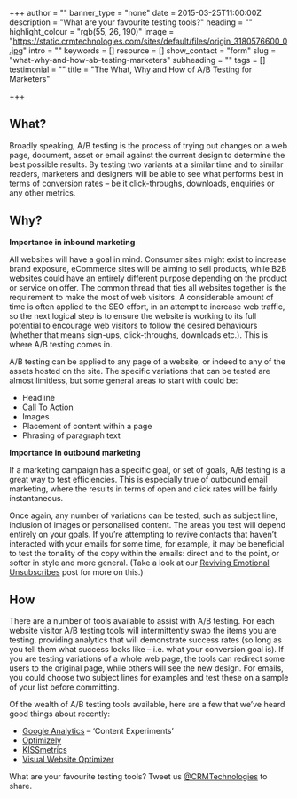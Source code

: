 +++
author = ""
banner_type = "none"
date = 2015-03-25T11:00:00Z
description = "What are your favourite testing tools?"
heading = ""
highlight_colour = "rgb(55, 26, 190)"
image = "https://static.crmtechnologies.com/sites/default/files/origin_3180576600_0.jpg"
intro = ""
keywords = []
resource = []
show_contact = "form"
slug = "what-why-and-how-ab-testing-marketers"
subheading = ""
tags = []
testimonial = ""
title = "The What, Why and How of A/B Testing for Marketers"

+++
## What?

Broadly speaking, A/B testing is the process of trying out changes on a web page, document, asset or email against the current design to determine the best possible results. By testing two variants at a similar time and to similar readers, marketers and designers will be able to see what performs best in terms of conversion rates – be it click-throughs, downloads, enquiries or any other metrics.

## Why?

**Importance in inbound marketing**

All websites will have a goal in mind. Consumer sites might exist to increase brand exposure, eCommerce sites will be aiming to sell products, while B2B websites could have an entirely different purpose depending on the product or service on offer. The common thread that ties all websites together is the requirement to make the most of web visitors. A considerable amount of time is often applied to the SEO effort, in an attempt to increase web traffic, so the next logical step is to ensure the website is working to its full potential to encourage web visitors to follow the desired behaviours (whether that means sign-ups, click-throughs, downloads etc.). This is where A/B testing comes in.

A/B testing can be applied to any page of a website, or indeed to any of the assets hosted on the site. The specific variations that can be tested are almost limitless, but some general areas to start with could be:

* Headline
* Call To Action
* Images
* Placement of content within a page
* Phrasing of paragraph text

**Importance in outbound marketing**

If a marketing campaign has a specific goal, or set of goals, A/B testing is a great way to test efficiencies. This is especially true of outbound email marketing, where the results in terms of open and click rates will be fairly instantaneous.

Once again, any number of variations can be tested, such as subject line, inclusion of images or personalised content. The areas you test will depend entirely on your goals. If you’re attempting to revive contacts that haven’t interacted with your emails for some time, for example, it may be beneficial to test the tonality of the copy within the emails: direct and to the point, or softer in style and more general. (Take a look at our [Reviving Emotional Unsubscribes](https://www.crmtechnologies.com/blog/2013/03/21/waking-the-dead-reviving-emotional-unsubscribes/) post for more on this.)

## How

There are a number of tools available to assist with A/B testing. For each website visitor A/B testing tools will intermittently swap the items you are testing, providing analytics that will demonstrate success rates (so long as you tell them what success looks like – i.e. what your conversion goal is). If you are testing variations of a whole web page, the tools can redirect some users to the original page, while others will see the new design. For emails, you could choose two subject lines for examples and test these on a sample of your list before committing.

Of the wealth of A/B testing tools available, here are a few that we’ve heard good things about recently:

* [Google Analytics](http://www.google.com/analytics/) – ‘Content Experiments’
* [Optimizely](https://www.optimizely.com/)
* [KISSmetrics](https://www.kissmetrics.com/)
* [Visual Website Optimizer](http://visualwebsiteoptimizer.com/)

What are your favourite testing tools? Tweet us [@CRMTechnologies](https://twitter.com/CRMTechnologies) to share.
